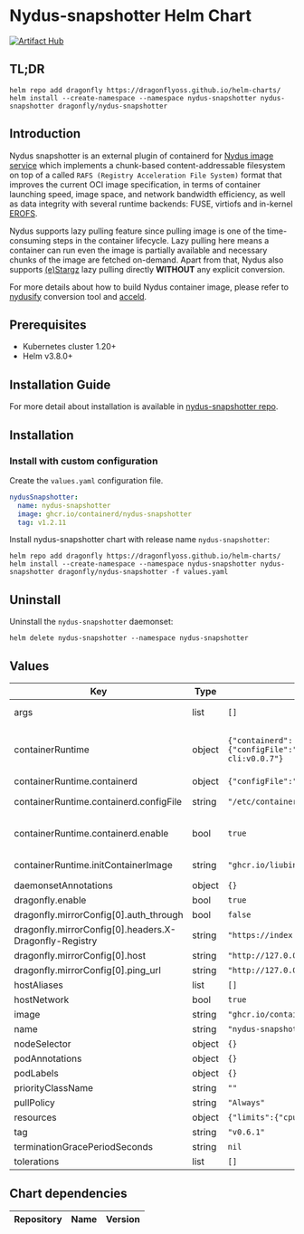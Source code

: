 # Nydus-snapshotter Helm Chart

[![Artifact Hub](https://img.shields.io/endpoint?url=https://artifacthub.io/badge/repository/dragonfly)](https://artifacthub.io/packages/search?repo=dragonfly)

## TL;DR

```shell
helm repo add dragonfly https://dragonflyoss.github.io/helm-charts/
helm install --create-namespace --namespace nydus-snapshotter nydus-snapshotter dragonfly/nydus-snapshotter
```

## Introduction

Nydus snapshotter is an external plugin of containerd for [Nydus image service](https://nydus.dev) which implements a chunk-based content-addressable filesystem on top of a called `RAFS (Registry Acceleration File System)` format that improves the current OCI image specification, in terms of container launching speed, image space, and network bandwidth efficiency, as well as data integrity with several runtime backends: FUSE, virtiofs and in-kernel [EROFS](https://www.kernel.org/doc/html/latest/filesystems/erofs.html).

Nydus supports lazy pulling feature since pulling image is one of the time-consuming steps in the container lifecycle. Lazy pulling here means a container can run even the image is partially available and necessary chunks of the image are fetched on-demand. Apart from that, Nydus also supports [(e)Stargz](https://github.com/containerd/stargz-snapshotter) lazy pulling directly **WITHOUT** any explicit conversion.

For more details about how to build Nydus container image, please refer to [nydusify](https://github.com/dragonflyoss/image-service/blob/master/docs/nydusify.md) conversion tool and [acceld](https://github.com/goharbor/acceleration-service).

## Prerequisites

- Kubernetes cluster 1.20+
- Helm v3.8.0+

## Installation Guide

For more detail about installation is available in [nydus-snapshotter repo](https://github.com/containerd/nydus-snapshotter).

## Installation

### Install with custom configuration

Create the `values.yaml` configuration file.

```yaml
nydusSnapshotter:
  name: nydus-snapshotter
  image: ghcr.io/containerd/nydus-snapshotter
  tag: v1.2.11
```
Install nydus-snapshotter chart with release name `nydus-snapshotter`:

```shell
helm repo add dragonfly https://dragonflyoss.github.io/helm-charts/
helm install --create-namespace --namespace nydus-snapshotter nydus-snapshotter dragonfly/nydus-snapshotter -f values.yaml
```

## Uninstall

Uninstall the `nydus-snapshotter` daemonset:

```shell
helm delete nydus-snapshotter --namespace nydus-snapshotter
```

## Values

| Key | Type | Default | Description |
|-----|------|---------|-------------|
| args | list | `[]` | Args to overwrite default nydus-snapshotter startup command |
| containerRuntime | object | `{"containerd":{"configFile":"/etc/containerd/config.toml","enable":true},"initContainerImage":"ghcr.io/liubin/toml-cli:v0.0.7"}` | [Experimental] Container runtime support Choose special container runtime in Kubernetes. Support: Containerd, Docker, CRI-O |
| containerRuntime.containerd | object | `{"configFile":"/etc/containerd/config.toml","enable":true}` | [Experimental] Containerd support |
| containerRuntime.containerd.configFile | string | `"/etc/containerd/config.toml"` | Custom config path directory, default is /etc/containerd/config.toml |
| containerRuntime.containerd.enable | bool | `true` | Enable containerd support Inject nydus-snapshotter config into ${containerRuntime.containerd.configFile}, |
| containerRuntime.initContainerImage | string | `"ghcr.io/liubin/toml-cli:v0.0.7"` | The image name of init container, just to update container runtime configuration file |
| daemonsetAnnotations | object | `{}` | Daemonset annotations |
| dragonfly.enable | bool | `true` | Enable dragonfly |
| dragonfly.mirrorConfig[0].auth_through | bool | `false` |  |
| dragonfly.mirrorConfig[0].headers.X-Dragonfly-Registry | string | `"https://index.docker.io"` |  |
| dragonfly.mirrorConfig[0].host | string | `"http://127.0.0.1:65001"` |  |
| dragonfly.mirrorConfig[0].ping_url | string | `"http://127.0.0.1:40901/server/ping"` |  |
| hostAliases | list | `[]` | Host Aliases |
| hostNetwork | bool | `true` | Let nydus-snapshotter run in host network |
| image | string | `"ghcr.io/containerd/nydus-snapshotter"` | Image repository |
| name | string | `"nydus-snapshotter"` | nydus-snapshotter name |
| nodeSelector | object | `{}` | Node labels for pod assignment |
| podAnnotations | object | `{}` | Pod annotations |
| podLabels | object | `{}` | Pod labels |
| priorityClassName | string | `""` | Pod priorityClassName |
| pullPolicy | string | `"Always"` | Image pull policy |
| resources | object | `{"limits":{"cpu":"2","memory":"2Gi"},"requests":{"cpu":"0","memory":"0"}}` | Pod resource requests and limits |
| tag | string | `"v0.6.1"` | Image tag |
| terminationGracePeriodSeconds | string | `nil` | Pod terminationGracePeriodSeconds |
| tolerations | list | `[]` | List of node taints to tolerate |

## Chart dependencies

| Repository | Name | Version |
|------------|------|---------|
